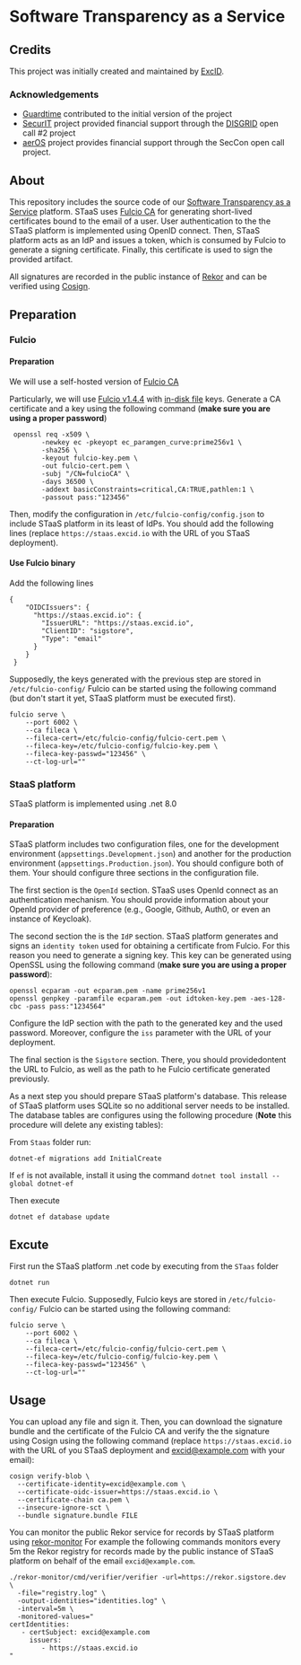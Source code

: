 # Software Transparency as a Service

## Credits
This project was initially created and maintained by [ExcID](https://excid.io).

### Acknowledgements
* [Guardtime](https://guardtime.com/) contributed to the initial version of the project
* [SecurIT](https://securit-project.eu/) project provided financial support through
the [DISGRID](https://excid-io.github.io/discgrid/) open call #2 project
* [aerOS](https://aeros-project.eu) project provides financial support through the
SecCon open call project.


## About
This repository includes the source code of our [Software Transparency as a Service](https://staas.excid.io/) platform. 
STaaS uses [Fulcio CA](https://github.com/excid-io/discgrid-dev.git) for generating short-lived certificates
bound to the email of a user. User authentication to the the STaaS platform is implemented
using OpenID connect. Then, STaaS platform acts as an IdP and issues a token, which is 
consumed by Fulcio to generate a signing certificate. Finally, this certificate is used
to sign the provided artifact.

All signatures are recorded in the public instance of [Rekor](https://rekor.sigstore.dev)
and can be verified using [Cosign](https://docs.sigstore.dev/signing/quickstart).

## Preparation
### Fulcio
#### Preparation
We will use a self-hosted version of [Fulcio CA](https://github.com/excid-io/discgrid-dev.git)

Particularly, we will use [Fulcio v1.4.4](https://github.com/sigstore/fulcio/releases/tag/v1.4.4)
with [in-disk file](https://github.com/sigstore/fulcio/blob/main/docs/setup.md#on-disk-file) keys. Generate a 
CA certificate and a key using the following command (**make sure you are using a proper password**)

```
 openssl req -x509 \
        -newkey ec -pkeyopt ec_paramgen_curve:prime256v1 \
        -sha256 \
        -keyout fulcio-key.pem \
        -out fulcio-cert.pem \
        -subj "/CN=fulcioCA" \
        -days 36500 \
        -addext basicConstraints=critical,CA:TRUE,pathlen:1 \
        -passout pass:"123456"
```

Then,  modify the configuration in `/etc/fulcio-config/config.json` to include STaaS
platform in its least of IdPs. You should add the following lines (replace 
`https://staas.excid.io` with the URL of you STaaS deployment).

#### Use Fulcio binary
Add the following lines
```
{
    "OIDCIssuers": {
      "https://staas.excid.io": {
        "IssuerURL": "https://staas.excid.io",
        "ClientID": "sigstore",
        "Type": "email"
      }
    }
 }
 ```

Supposedly, the keys generated with the previous step are
stored in `/etc/fulcio-config/` Fulcio can be started using the 
following command (but don't start it yet, STaaS platform
must be executed first). 

```
fulcio serve \
    --port 6002 \
    --ca fileca \
    --fileca-cert=/etc/fulcio-config/fulcio-cert.pem \
    --fileca-key=/etc/fulcio-config/fulcio-key.pem \
    --fileca-key-passwd="123456" \
    --ct-log-url=""
```

### StaaS platform
STaaS platform is implemented using .net 8.0

#### Preparation
STaaS platform includes two configuration files, one for the development environment (`appsettings.Development.json`)
and another for the production environment (`appsettings.Production.json`). You should configure both
of them. Your should configure three sections in the configuration file.

The first section is the `OpenId` section. STaaS uses OpenId connect as an authentication mechanism.
You should provide information about your OpenId provider of preference (e.g., Google, Github, Auth0, or even
an instance of Keycloak).

The second section the is the `IdP` section. STaaS platform generates and signs an `identity token`
used for obtaining a certificate from Fulcio. For this reason you need to generate a signing key.
This key can be generated using OpenSSL using the following command (**make sure you are using a proper password**):

```
openssl ecparam -out ecparam.pem -name prime256v1
openssl genpkey -paramfile ecparam.pem -out idtoken-key.pem -aes-128-cbc -pass pass:"1234564"
```

Configure the IdP section with the path to the generated key and the used password. Moreover,
configure the `iss` parameter with the URL of your deployment. 

The final section is the `Sigstore` section. There, you should providedontent the URL to 
Fulcio, as well as the path to he Fulcio certificate generated previously. 

As a next step you should prepare STaaS platform's database. This release of STaaS
platform uses SQLite so no additional server needs to be installed. The database
tables are configures using the following procedure (**Note** this procedure will delete 
any existing tables):

From `Staas` folder run:

```
dotnet-ef migrations add InitialCreate
```

If `ef` is not available, install it using  the command `dotnet tool install --global dotnet-ef`

Then execute

```
dotnet ef database update
```


## Excute
First run the STaaS platform .net code by executing from the `STaas` folder

```
dotnet run
```
Then execute Fulcio. Supposedly, Fulcio keys are
stored in `/etc/fulcio-config/` Fulcio can be started using the 
following command:

```
fulcio serve \
    --port 6002 \
    --ca fileca \
    --fileca-cert=/etc/fulcio-config/fulcio-cert.pem \
    --fileca-key=/etc/fulcio-config/fulcio-key.pem \
    --fileca-key-passwd="123456" \
    --ct-log-url=""
```

## Usage
You can upload any file and sign it. Then, you can download the signature bundle and
the certificate of the Fulcio CA and verify the the signature using Cosign using the 
following command  (replace `https://staas.excid.io` with the URL of you STaaS deployment
and excid@example.com with your email):

```
cosign verify-blob \
  --certificate-identity=excid@example.com \
  --certificate-oidc-issuer=https://staas.excid.io \
  --certificate-chain ca.pem \
  --insecure-ignore-sct \
  --bundle signature.bundle FILE
```

You can monitor the public Rekor service for records by STaaS platform 
using [rekor-monitor](https://github.com/sigstore/rekor-monitor)
For example the following commands monitors every 5m the Rekor registry for records made 
by the public instance of STaaS platform on behalf of the email `excid@example.com`.

```
./rekor-monitor/cmd/verifier/verifier -url=https://rekor.sigstore.dev \
  -file="registry.log" \
  -output-identities="identities.log" \
  -interval=5m \
  -monitored-values="
certIdentities:
   - certSubject: excid@example.com
     issuers: 
        - https://staas.excid.io 
" 
```
